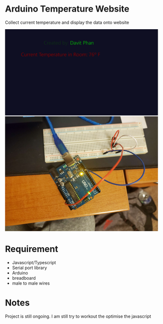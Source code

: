 # Arduino Temperature Website
Collect current temperature and display the data onto website

![Website Image](images/exampleHtml.PNG)
![Arduino Image](images/20230121_011909.jpg)

# Requirement
* Javascript/Typescript
* Serial port library
* Arduino
* breadboard
* male to male wires

# Notes
Project is still ongoing. I am still try to workout the optimise the javascript




